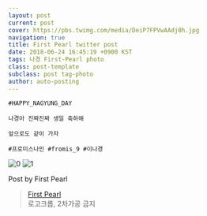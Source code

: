 ```yaml
---
layout: post
current: post
cover: https://pbs.twimg.com/media/DeiP7FPVwAAdj0h.jpg
navigation: true
title: First Pearl twitter post
date: 2018-06-24 16:45:19 +0900 KST
tags: 나경 First-Pearl photo
class: post-template
subclass: post tag-photo
author: auto-posting
---
```


```  
#HAPPY_NAGYUNG_DAY  
  
나경아 진짜진짜 생일 축하해  
  
앞으로도 같이 가자  
  
#프로미스나인 #fromis_9 #이나경  

```

![0](https://pbs.twimg.com/media/DeiP7FOVQAA715h.jpg)
![1](https://pbs.twimg.com/media/DeiP7FPVwAAdj0h.jpg)


Post by First Pearl

> [First Pearl](https://twitter.com/fromis_ng)  
  로고크롭, 2차가공 금지